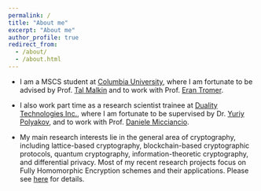 ```yaml
---
permalink: /
title: "About me"
excerpt: "About me"
author_profile: true
redirect_from: 
  - /about/
  - /about.html
---
```


- I am a MSCS student at [Columbia University](https://www.columbia.edu/), where I am fortunate to be advised by Prof. [Tal Malkin](http://www.cs.columbia.edu/~tal/) and to work with Prof. [Eran Tromer](https://www.tau.ac.il/~tromer/).

- I also work part time as a research scientist trainee at [Duality Technologies Inc.](https://dualitytech.com/), where I am fortunate to be supervised by Dr. [Yuriy Polyakov](https://ypolyakov.gitlab.io/), and to work with Prof. [Daniele Micciancio](https://cseweb.ucsd.edu/~daniele/).

- My main research interests lie in the general area of cryptography, including lattice-based cryptography, blockchain-based cryptographic protocols, quantum cryptography, information-theoretic cryptography, and differential privacy. Most of my recent research projects focus on Fully Homomorphic Encryption schemes and their applications. Please see [here](https://zeyuthomasliu.github.io/publications/) for details.